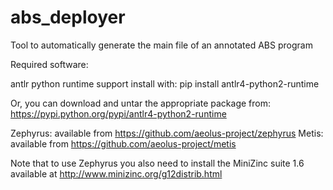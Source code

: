 # abs_deployer
Tool to automatically generate the main file of an annotated ABS program

Required software:

antlr python runtime support
  install with:
  pip install antlr4-python2-runtime

  Or, you can download and untar the appropriate package from:
  https://pypi.python.org/pypi/antlr4-python2-runtime

Zephyrus: available from https://github.com/aeolus-project/zephyrus
Metis: available from https://github.com/aeolus-project/metis


Note that to use Zephyrus you also need to install the MiniZinc suite 1.6
available at
http://www.minizinc.org/g12distrib.html
